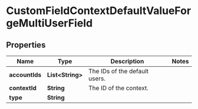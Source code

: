# CustomFieldContextDefaultValueForgeMultiUserField

## Properties
Name | Type | Description | Notes
------------ | ------------- | ------------- | -------------
**accountIds** | **List&lt;String&gt;** | The IDs of the default users. | 
**contextId** | **String** | The ID of the context. | 
**type** | **String** |  | 
